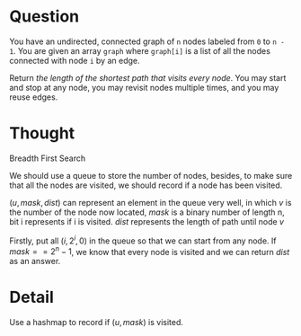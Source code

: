 # Question

You have an undirected, connected graph of `n` nodes labeled from `0` to `n - 1`. You are given an array `graph` where `graph[i]` is a list of all the nodes connected with node `i` by an edge.

Return *the length of the shortest path that visits every node*. You may start and stop at any node, you may revisit nodes multiple times, and you may reuse edges.

# Thought

Breadth First Search

We should use a queue to store the number of nodes, besides, to make sure that all the nodes are visited, we should record if a node has been visited.

$(u, mask, dist)$ can represent an element in the queue very well, in which $v$ is the number of the node now located, $mask$ is a binary number of length n, bit i represents if i is visited. $dist$ represents the length of path until node $v$

Firstly, put all $(i, 2^i, 0)$ in the queue so that we can start from any node. If $mask == 2^n -1$, we know that every node is visited and we can return $dist$ as an answer.

# Detail

Use a hashmap to record if $(u, mask)$ is visited.

